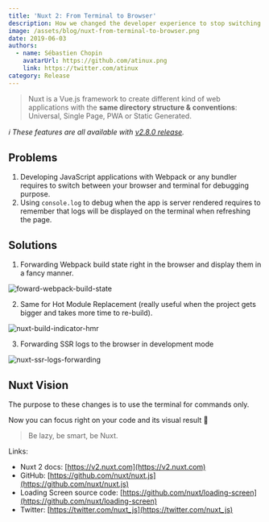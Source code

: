 ```yaml
---
title: 'Nuxt 2: From Terminal to Browser'
description: How we changed the developer experience to stop switching between the terminal and browser.
image: /assets/blog/nuxt-from-terminal-to-browser.png
date: 2019-06-03
authors:
  - name: Sébastien Chopin
    avatarUrl: https://github.com/atinux.png
    link: https://twitter.com/atinux
category: Release
---
```


> Nuxt is a Vue.js framework to create different kind of web applications with the **same directory structure & conventions**: Universal, Single Page, PWA or Static Generated.

_ℹ️ These features are all available with [v2.8.0 release](https://github.com/nuxt/nuxt.js/releases/tag/v2.8.0)._

## [](#problems)Problems

1.  Developing JavaScript applications with Webpack or any bundler requires to switch between your browser and terminal for debugging purpose.
2.  Using `console.log` to debug when the app is server rendered requires to remember that logs will be displayed on the terminal when refreshing the page.

## [](#solutions)Solutions

1.  Forwarding Webpack build state right in the browser and display them in a fancy manner.

![foward-webpack-build-state](https://res.cloudinary.com/practicaldev/image/fetch/s--1u6wSHPt--/c_limit%2Cf_auto%2Cfl_progressive%2Cq_66%2Cw_880/https://user-images.githubusercontent.com/904724/58880743-ec7a3280-86d8-11e9-8856-8d9d22b89b70.gif)

2.  Same for Hot Module Replacement (really useful when the project gets bigger and takes more time to re-build).

![nuxt-build-indicator-hmr](https://res.cloudinary.com/practicaldev/image/fetch/s--faVtF222--/c_limit%2Cf_auto%2Cfl_progressive%2Cq_66%2Cw_880/https://user-images.githubusercontent.com/904724/58547105-129a6100-8207-11e9-9c61-a93956a17727.gif)

3.  Forwarding SSR logs to the browser in development mode

![nuxt-ssr-logs-forwarding](https://res.cloudinary.com/practicaldev/image/fetch/s--bwQ8iEq2--/c_limit%2Cf_auto%2Cfl_progressive%2Cq_66%2Cw_880/https://user-images.githubusercontent.com/904724/58566291-a3396700-8230-11e9-9dd6-09c3ff8578d2.gif)

## [](#nuxtjs-vision)Nuxt Vision

The purpose to these changes is to use the terminal for commands only.

Now you can focus right on your code and its visual result 🙂

> Be lazy, be smart, be Nuxt.

Links:

- Nuxt 2 docs: [https://v2.nuxt.com](https://v2.nuxt.com)
- GitHub: [https://github.com/nuxt/nuxt.js](https://github.com/nuxt/nuxt.js)
- Loading Screen source code: [https://github.com/nuxt/loading-screen](https://github.com/nuxt/loading-screen)
- Twitter: [https://twitter.com/nuxt_js](https://twitter.com/nuxt_js)
